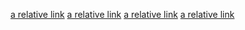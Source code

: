 
[a relative link](2022/04/11/The-Hacker-Methodology.html)
[a relative link](2022-04-12-Intro-to-Offensive-Security.md)
[a relative link](2022-04-12-Offensive-Pentesting.md )
[a relative link](2022-04-13-Metasploit.md)
